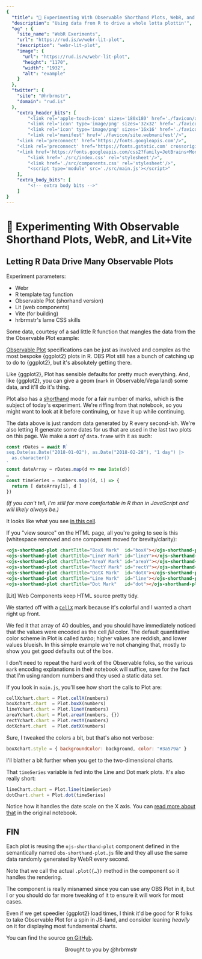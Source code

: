 ```yaml
---
{
  "title": "🧪 Experimenting With Observable Shorthand Plots, WebR, and Lit+Vite",
  "description": "Using data from R to drive a whole lotta plottin'",
  "og" : {
    "site_name": "WebR Exeriments",
    "url": "https://rud.is/w/webr-lit-plot",
    "description": "webr-lit-plot",
    "image": {
      "url": "https://rud.is/w/webr-lit-plot",
      "height": "1170",
      "width": "1932",
      "alt": "example"
    }
  },
  "twitter": {
    "site": "@hrbrmstr",
    "domain": "rud.is"
  },
	"extra_header_bits": [
		"<link rel='apple-touch-icon' sizes='180x180' href='./favicon/apple-touch-icon.png'/>",
		"<link rel='icon' type='image/png' sizes='32x32' href='./favicon/favicon-32x32.png'/>",
		"<link rel='icon' type='image/png' sizes='16x16' href='./favicon/favicon-16x16.png'/>",
		"<link rel='manifest' href='./favicon/site.webmanifest'/>",
    "<link rel='preconnect' href='https://fonts.googleapis.com'/>",
    "<link rel='preconnect' href='https://fonts.gstatic.com' crossorigin/>",
    "<link href='https://fonts.googleapis.com/css2?family=JetBrains+Mono:ital,wght@0,300;0,400;1,300;1,400&family=Rubik:ital,wght@0,300;0,400;0,700;1,300;1,400;1,700&display=swap' rel='stylesheet'/>",	
		"<link href='./src/index.css' rel='stylesheet'/>",
		"<link href='./src/components.css' rel='stylesheet'/>",
		"<script type='module' src='./src/main.js'></script>"
	],
	"extra_body_bits": [
		"<!-- extra body bits -->"
	]
}
---
```

# 🧪 Experimenting With Observable Shorthand Plots, WebR, and Lit+Vite

<status-message id="webr-status" text="WebR Loading…"></status-message>

## Letting R Data Drive Many Observable Plots

Experiment parameters:

- Webr
- R template tag function
- Observable Plot (shorhand version)
- Lit (web components)
- Vite (for building)
- hrbrmstr's lame CSS skills

Some data, courtesy of a sad little R function that mangles the data from the the Observable Plot example:

<double-display id="r-doublres"></double-display>

<ojs-shorthand-plot chartTitle="CellX Mark" id="cellX"></ojs-shorthand-plot>

[Observable Plot](https://observablehq.com/collection/@observablehq/plot) specifications can be just as involved and complex as the most bespoke {ggplot2} plots in R. OBS Plot still has a bunch of catching up to do to {ggplot2}, but it's absolutely getting there.

Like {ggplot2}, Plot has sensible defaults for pretty much everything. And, like {ggplot2}, you can give a geom (`mark` in Observable/Vega land) some data, and it'll do it's thing.

Plot also has a [shorthand](https://observablehq.com/@observablehq/plot-shorthand) mode for a fair number of marks, which is the subject of today's experiment. We're riffing from that notebook, so you might want to look at it before continuing, or have it up while continuing.

The data above is just random data generated by R every second-ish. We're also letting R generate some dates for us that are used in the last two plots on this page. We make a _sort of_ `data.frame` with it as such:

```js
const rDates = await R`
seq.Date(as.Date("2018-01-02"), as.Date("2018-02-28"), "1 day") |> 
  as.character()
`
const dateArray = rDates.map(d => new Date(d))
…
const timeSeries = numbers.map((d, i) => {
  return [ dateArray[i], d ]
})
```

_(If you can't tell, I'm still far more comfortable in R than in JavaScript and will likely always be.)_

It looks like what you see [in this cell](https://observablehq.com/@observablehq/plot-shorthand?collection=@observablehq/plot#timeSeries).

If you "view source" on the HTML page, all you're going to see is this (whitespace removed and one component moved for brevity/clarity):

```html
<ojs-shorthand-plot chartTitle="BoxX Mark"  id="boxX"></ojs-shorthand-plot>
<ojs-shorthand-plot chartTitle="LineY Mark" id="lineY"></ojs-shorthand-plot>
<ojs-shorthand-plot chartTitle="AreaY Mark" id="areaY"></ojs-shorthand-plot>
<ojs-shorthand-plot chartTitle="RectY Mark" id="rectY"></ojs-shorthand-plot>
<ojs-shorthand-plot chartTitle="DotX Mark"  id="dotX"></ojs-shorthand-plot>
<ojs-shorthand-plot chartTitle="Line Mark"  id="line"></ojs-shorthand-plot>
<ojs-shorthand-plot chartTitle="Dot Mark"   id="dot"></ojs-shorthand-plot>
```

[Lit] Web Components keep HTML source pretty tidy.

We started off with a [`CellX`](https://observablehq.com/@observablehq/plot-cell) mark because it's colorful and I wanted a chart right up front.

We fed it that array of 40 doubles, and you should have immediately noticed that the values were encoded as the cell *fill* color. The default quantitative color scheme in Plot is called *turbo*; higher values are reddish, and lower values blueish. In this simple example we're not changing that, mostly to show you get good defaults out of the box.

I don't need to repeat the hard work of the Observable folks, so the various `mark` encoding explanations in their notebook will suffice, save for the fact that I'm using random numbers and they used a static data set.

If you look in `main.js`, you'll see how short the calls to Plot are:

```js
cellXchart.chart = Plot.cellX(numbers)
boxXchart.chart  = Plot.boxX(numbers)
lineYchart.chart = Plot.lineY(numbers)
areaYchart.chart = Plot.areaY(numbers, {})
rectYchart.chart = Plot.rectY(numbers)
dotXchart.chart  = Plot.dotX(numbers)
```

Sure, I tweaked the colors a bit, but that's also not verbose:

```js
boxXchart.style = { backgroundColor: background, color: "#3a579a" }
```

I'll blather a bit further when you get to the two-dimensional charts.

<ojs-shorthand-plot chartTitle="BoxX Mark"  id="boxX"></ojs-shorthand-plot>

<ojs-shorthand-plot chartTitle="LineY Mark" id="lineY"></ojs-shorthand-plot>

<ojs-shorthand-plot chartTitle="AreaY Mark" id="areaY"></ojs-shorthand-plot>

<ojs-shorthand-plot chartTitle="RectY Mark" id="rectY"></ojs-shorthand-plot>

<ojs-shorthand-plot chartTitle="DotX Mark"  id="dotX"></ojs-shorthand-plot>

That `timeSeries` variable is fed into the Line and Dot mark plots. It's also really short:

```js
lineChart.chart = Plot.line(timeSeries)
dotChart.chart = Plot.dot(timeSeries)
```

<ojs-shorthand-plot chartTitle="Line Mark"  id="line"></ojs-shorthand-plot>

<ojs-shorthand-plot chartTitle="Dot Mark"   id="dot"></ojs-shorthand-plot>

Notice how it handles the date scale on the X axis. You can [read more about that](https://observablehq.com/@observablehq/plot-shorthand#cell-478) in the original notebook.

## FIN

Each plot is reusing the `ojs-shorthand-plot` component defined in the semantically named `obs-shorthand-plot.js` file and they all use the same data randomly generated by WebR every second.

Note that we call the actual `.plot({…})` method in the component so it handles the rendering.

The component is really misnamed since you can use any OBS Plot in it, but I or you should do far more tweaking of it to ensure it will work for most cases.

Even if we get speedier {ggplot2} load times, I think it'd be good for R folks to take Observable Plot for a spin in JS-land, and consider leaning _heavily_ on it for displaying most fundamental charts.

You can find the source [on GitHub](https://github.com/hrbrmstr/webr-lit-plot).

<p style="text-align: center">Brought to you by @hrbrmstr</p>